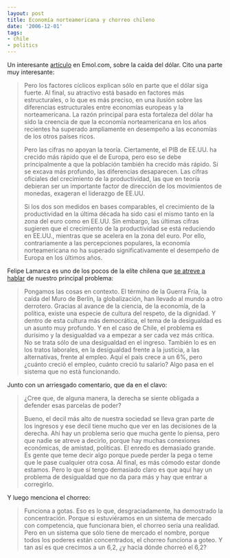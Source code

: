 ```yaml
---
layout: post
title: Economía norteamericana y chorreo chileno
date: '2006-12-01'
tags:
- chile
- politics
---
```


Un interesante [artículo][1] en Emol.com, sobre la caída del dólar. Cito una parte muy interesante:

> Pero los factores cíclicos explican sólo en parte que el dólar siga fuerte. Al final, su atractivo está basado en factores más estructurales, o lo que es más preciso, en una ilusión sobre las diferencias estructurales entre economías europeas y la norteamericana. La razón principal para esta fortaleza del dólar ha sido la creencia de que la economía norteamericana en los años recientes ha superado ampliamente en desempeño a las economías de los otros países ricos.  
>   
> Pero las cifras no apoyan la teoría. Ciertamente, el PIB de EE.UU. ha crecido más rápido que el de Europa, pero eso se debe principalmente a que la población también ha crecido más rápido. Si se excava más profundo, las diferencias desaparecen. Las cifras oficiales del crecimiento de la productividad, las que en teoría debieran ser un importante factor de dirección de los movimientos de monedas, exageran el liderazgo de EE.UU.  
>   
> Si los dos son medidos en bases comparables, el crecimiento de la productividad en la última década ha sido casi el mismo tanto en la zona del euro como en EE.UU. Sin embargo, las últimas cifras sugieren que el crecimiento de la productividad se está reduciendo en EE.UU., mientras que se acelera en la zona del euro. Por ello, contrariamente a las percepciones populares, la economía norteamericana no ha superado significativamente el desempeño de Europa en los últimos años.

Felipe Lamarca es uno de los pocos de la elíte chilena que [se atreve a hablar][2] de nuestro principal problema:

> Pongamos las cosas en contexto. El término de la Guerra Fría, la caída del Muro de Berlín, la globalización, han llevado al mundo a otro derrotero. Gracias al avance de la ciencia, de la economía, de la política, existe una especie de cultura del respeto, de la dignidad. Y dentro de esta cultura más democrática, el tema de la desigualdad es un asunto muy profundo. Y en el caso de Chile, el problema es durísimo y la desigualdad va a empezar a ser cada vez más crítica. No se trata sólo de una desigualdad en el ingreso. También lo es en los tratos laborales, en la desigualdad frente a la justicia, a las alternativas, frente al empleo. Aquí el país crece a un 6%, pero ¿cuánto creció el empleo, cuánto creció tu salario? Algo pasa en el sistema que no está funcionando.

Junto con un arriesgado comentario, que da en el clavo:

> ¿Cree que, de alguna manera, la derecha se siente obligada a defender esas parcelas de poder?  
>   
> Bueno, el decil más alto de nuestra sociedad se lleva gran parte de los ingresos y ese decil tiene mucho que ver en las decisiones de la derecha. Ahí hay un problema serio que mucha gente lo piensa, pero que nadie se atreve a decirlo, porque hay muchas conexiones económicas, de amistad, políticas. El enredo es demasiado grande. Es gente que teme decir algo porque puede perder la pega o teme que le pase cualquier otra cosa. Al final, es más cómodo estar donde estamos. Pero lo que sí tengo demasiado claro es que aquí hay un problema de desigualdad que no da para más y hay que entrar a corregirlo.

Y luego menciona el chorreo:

> Funciona a gotas. Eso es lo que, desgraciadamente, ha demostrado la concentración. Porque si estuviéramos en un sistema de mercado con competencia, que funcionara bien, el chorreo sería una realidad. Pero en un sistema que sólo tiene de mercado el nombre, porque todos los poderes están concentrados, el chorreo funciona a goteo. Y tan así es que crecimos a un 6,2, ¿y hacia dónde chorreó el 6,2?

[1]: [http://diario.elmercurio.com/2006/12/01/economia\_y\_negocios/the\_economist/not...](http://diario.elmercurio.com/2006/12/01/economia_y_negocios/the_economist/noticias/CD92D6D5-8D94-4938-9613-3BB42B4D8A53.htm?id=){CD92D6D5-8D94-4938-9613-3BB42B4D8A53}  
 [2]: http://www.atinachile.cl/node/4629

